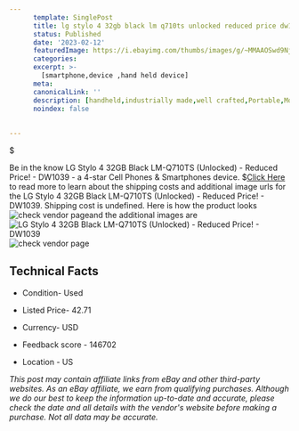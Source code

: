 ```yaml
---
      template: SinglePost
      title: lg stylo 4 32gb black lm q710ts unlocked reduced price dw1039
      status: Published
      date: '2023-02-12'
      featuredImage: https://i.ebayimg.com/thumbs/images/g/~MMAAOSwd9Nj2ZeR/s-l225.jpg
      categories: 
      excerpt: >-
        [smartphone,device ,hand held device]
      meta:
      canonicalLink: ''
      description: [handheld,industrially made,well crafted,Portable,Mobile,Compact,Convenient,Lightweight,Maneuverable,Man-portable,Miniature,Carriable,Hand-held,Light,Holdable,Transportable,Mobile device,Pocket-sized,On-the-go,Wireless,Cordless,Compact size,Convenient size, smartphone,device ,hand held device]
      noindex: false
      
        
---
```

$

Be in the know LG Stylo 4 32GB Black LM-Q710TS (Unlocked) - Reduced Price! - DW1039 - a 4-star Cell Phones & Smartphones device.
$[Click Here](https://www.ebay.com/itm/304788610540?hash=item46f6d11dec%3Ag%3A%7EMMAAOSwd9Nj2ZeR&mkevt=1&mkcid=1&mkrid=711-53200-19255-0&campid=%253CePNCampaignId%253E&customid=%253CreferenceId%253E&toolid=10049) to read more to learn about the shipping costs and additional image urls for the LG Stylo 4 32GB Black LM-Q710TS (Unlocked) - Reduced Price! - DW1039. Shipping cost is undefined. Here is how the product looks ![check vendor page](https://i.ebayimg.com/thumbs/images/g/~MMAAOSwd9Nj2ZeR/s-l225.jpg)and the additional images are![LG Stylo 4 32GB Black LM-Q710TS (Unlocked) - Reduced Price! - DW1039](https://i.ebayimg.com/images/g/~MMAAOSwd9Nj2ZeR/s-l1600.jpg)![check vendor page](https://origin-galleryplus.ebayimg.com/ws/web/304788610540_2_0_1/225x225.jpg,https://origin-galleryplus.ebayimg.com/ws/web/304788610540_3_0_1/225x225.jpg,https://origin-galleryplus.ebayimg.com/ws/web/304788610540_4_0_1/225x225.jpg,https://origin-galleryplus.ebayimg.com/ws/web/304788610540_5_0_1/225x225.jpg,https://origin-galleryplus.ebayimg.com/ws/web/304788610540_6_0_1/225x225.jpg,https://origin-galleryplus.ebayimg.com/ws/web/304788610540_7_0_1/225x225.jpg)



 ## Technical Facts 



     
      

 - Condition- Used 


      

 - Listed Price- 42.71 


      

 - Currency- USD 


      

 - Feedback score - 146702 


      

 - Location - US 


      
      

 *_This post may contain affiliate links from eBay and other third-party websites. As an eBay affiliate, we earn from qualifying purchases. Although we do our best to keep the information up-to-date and accurate, please check the date and all details with the vendor's website before making a purchase. Not all data may be accurate._*







